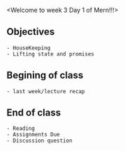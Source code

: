 <Welcome to week 3 Day 1 of Mern!!!>

## Objectives
    - HouseKeeping
    - Lifting state and promises 

## Begining of class
    - last week/lecture recap

## End of class
    - Reading
    - Assignments Due
    - Discussion question

